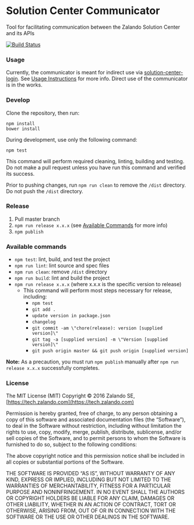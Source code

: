 # Solution Center Communicator
Tool for facilitating communication between the Zalando Solution Center and its APIs

[![Build Status](https://travis-ci.org/zalando-incubator/solution-center-communicator.svg?branch=master)](https://travis-ci.org/zalando-incubator/solution-center-communicator)

### Usage

Currently, the communicator is meant for indirect use via [solution-center-login](https://github.com/zalando-incubator/solution-center-login). See [Usage Instructions](https://github.com/zalando-incubator/solution-center-login#usage) for more info.
Direct use of the communicator is in the works.
	 
### Develop

Clone the repository, then run:

```shell
npm install
bower install
```

During development, use only the following command:

```shell
npm test
```

This command will perform required cleaning, linting, building and testing. Do not make a pull request unless you have run this command and verified its success.

Prior to pushing changes, run `npm run clean` to remove the `/dist` directory. Do not push the `/dist` directory.

### Release

1. Pull master branch
1. `npm run release x.x.x` (see [Available Commands](#available-commands) for more info)
1. `npm publish`

### Available commands

* `npm test`: lint, build, and test the project
* `npm run lint`: lint source and spec files
* `npm run clean`: remove `/dist` directory
* `npm run build`: lint and build the project
* `npm run release x.x.x` (where x.x.x is the specific version to release)
  * This command will perform most steps necessary for release, including:
    * `npm test`
    * `git add .`
    * `update version in package.json`
    * `changelog`
    * `git commit -am \"chore(release): version [supplied version]\"`
    * `git tag -a [supplied version] -m \"Version [supplied version]\"`
    * `git push origin master && git push origin [supplied version]`

**Note:** As a precaution, you must run `npm publish` manually after `npm run release x.x.x` successfully completes.

### License
The MIT License (MIT) Copyright © 2016 Zalando SE, [https://tech.zalando.com](https://tech.zalando.com)

Permission is hereby granted, free of charge, to any person obtaining a copy of this software and associated documentation files (the “Software”),
to deal in the Software without restriction, including without limitation the rights to use, copy, modify, merge, publish, distribute, sublicense,
and/or sell copies of the Software, and to permit persons to whom the Software is furnished to do so, subject to the following conditions:

The above copyright notice and this permission notice shall be included in all copies or substantial portions of the Software.

THE SOFTWARE IS PROVIDED “AS IS”, WITHOUT WARRANTY OF ANY KIND, EXPRESS OR IMPLIED, INCLUDING BUT NOT LIMITED TO THE WARRANTIES OF MERCHANTABILITY,
FITNESS FOR A PARTICULAR PURPOSE AND NONINFRINGEMENT. IN NO EVENT SHALL THE AUTHORS OR COPYRIGHT HOLDERS BE LIABLE FOR ANY CLAIM, DAMAGES OR OTHER
LIABILITY, WHETHER IN AN ACTION OF CONTRACT, TORT OR OTHERWISE, ARISING FROM, OUT OF OR IN CONNECTION WITH THE SOFTWARE OR THE USE OR OTHER DEALINGS
IN THE SOFTWARE.
